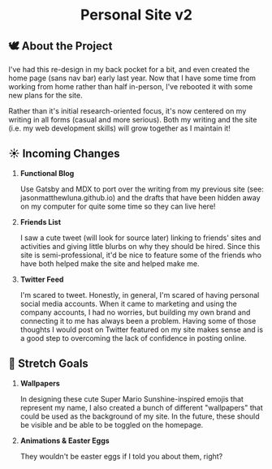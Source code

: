 <h1 align="center">
  Personal Site v2
</h1>

## 🕊️ About the Project

I've had this re-design in my back pocket for a bit, and even created the home page (sans nav bar) early last year. Now that I have some time from working from home rather than half in-person, I've rebooted it with some new plans for the site.

Rather than it's initial research-oriented focus, it's now centered on my writing in all forms (casual and more serious). Both my writing and the site (i.e. my web development skills) will grow together as I maintain it!

## ☀️ Incoming Changes

1.  **Functional Blog**

    Use Gatsby and MDX to port over the writing from my previous site (see: jasonmatthewluna.github.io) and the drafts that have been hidden away on my computer for quite some time so they can live here!

2.  **Friends List**

    I saw a cute tweet (will look for source later) linking to friends' sites and activities and giving little blurbs on why they should be hired. Since this site is semi-professional, it'd be nice to feature some of the friends who have both helped make the site and helped make me.

3.  **Twitter Feed**

    I'm scared to tweet. Honestly, in general, I'm scared of having personal social media accounts.  When it came to marketing and using the company accounts, I had no worries, but building my own brand and connecting it to me has always been a problem. Having some of those thoughts I would post on Twitter featured on my site makes sense and is a good step to overcoming the lack of confidence in posting online.

## 🌙 Stretch Goals

1.  **Wallpapers**

    In designing these cute Super Mario Sunshine-inspired emojis that represent my name, I also created a bunch of different "wallpapers" that could be used as the background of my site. In the future, these should be visible and be able to be toggled on the homepage.

2. **Animations & Easter Eggs**

    They wouldn't be easter eggs if I told you about them, right?